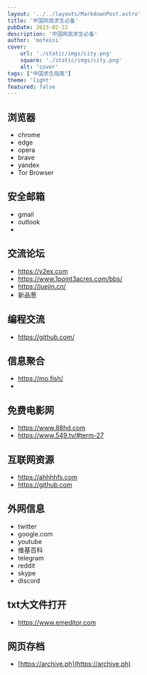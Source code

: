 ```yaml
---
layout: '../../layouts/MarkdownPost.astro'
title: '中国网民求生必备'
pubDate: 2023-02-22
description: '中国网民求生必备'
author: 'mofeisi'
cover:
    url: './static/imgs/city.png'
    square: './static/imgs/city.png'
    alt: 'cover'
tags: ["中国求生指南"]
theme: 'light'
featured: false
---
```



## 浏览器

- chrome
- edge
- opera
- brave
- yandex
- Tor Browser

## 安全邮箱

- gmail
- outlook
- 

## 交流论坛

- https://v2ex.com
- https://www.1point3acres.com/bbs/
- https://juejin.cn/
- 新品葱

## 编程交流

- https://github.com/

## 信息聚合

- https://mo.fish/
- 

## 免费电影网

- https://www.88hd.com
- https://www.549.tv/#term-27

## 互联网资源

- https://ahhhhfs.com
- https://github.com

## 外网信息

- twitter
- google.com
- youtube
- 维基百科
- telegram
- reddit
- skype
- discord

## txt大文件打开

- https://www.emeditor.com

## 网页存档

- [https://archive.ph](https://archive.ph)
